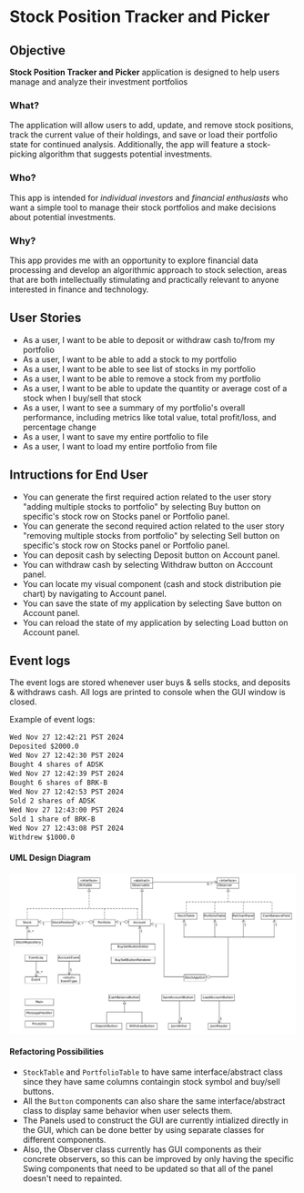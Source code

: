 # Stock Position Tracker and Picker

## Objective
**Stock Position Tracker and Picker** application is designed to help users manage and analyze their investment portfolios

### What?

The application will allow users to add, update, and remove stock positions, track the current value of their holdings, and save or load their portfolio state for continued analysis. Additionally, the app will feature a stock-picking algorithm that suggests potential investments.

### Who?

This app is intended for *individual investors* and *financial enthusiasts* who want a simple tool to manage their stock portfolios and make decisions about potential investments.

### Why?

This app provides me with an opportunity to explore financial data processing and develop an algorithmic approach to stock selection, areas that are both intellectually stimulating and practically relevant to anyone interested in finance and technology.

## User Stories

- As a user, I want to be able to deposit or withdraw cash to/from my portfolio
- As a user, I want to be able to add a stock to my portfolio
- As a user, I want to be able to see list of stocks in my portfolio
- As a user, I want to be able to remove a stock from my portfolio
- As a user, I want to be able to update the quantity or average cost of a stock when I buy/sell that stock
- As a user, I want to see a summary of my portfolio's overall performance, including metrics like total value, total profit/loss, and percentage change
- As a user, I want to save my entire portfolio to file
- As a user, I want to load my entire portfolio from file

## Intructions for End User

- You can generate the first required action related to the user story "adding multiple stocks to portfolio" by selecting Buy button on specific's stock row on Stocks panel or Portfolio panel.
- You can generate the second required action related to the user story "removing multiple stocks from portfolio" by selecting Sell button on specific's stock row on Stocks panel or Portfolio panel.
- You can deposit cash by selecting Deposit button on Account panel.
- You can withdraw cash by selecting Withdraw button on Acccount panel.
- You can locate my visual component (cash and stock distribution pie chart) by navigating to Account panel.
- You can save the state of my application by selecting Save button on Account panel.
- You can reload the state of my application by selecting Load button on Account panel.

## Event logs
The event logs are stored whenever user buys & sells stocks, and deposits & withdraws cash. All logs are printed to console when the GUI window is closed.

Example of event logs:
```
Wed Nov 27 12:42:21 PST 2024
Deposited $2000.0
Wed Nov 27 12:42:30 PST 2024
Bought 4 shares of ADSK
Wed Nov 27 12:42:39 PST 2024
Bought 6 shares of BRK-B
Wed Nov 27 12:42:53 PST 2024
Sold 2 shares of ADSK
Wed Nov 27 12:43:00 PST 2024
Sold 1 share of BRK-B
Wed Nov 27 12:43:08 PST 2024
Withdrew $1000.0
```

#### UML Design Diagram 
![UML Diagram](UML_Design_Diagram.jpg)

#### Refactoring Possibilities
-  `StockTable` and `PortfolioTable` to have same interface/abstract class since they have same columns containgin stock symbol and buy/sell buttons.
- All the `Button` components can also share the same interface/abstract class to display same behavior when user selects them.
- The Panels used to construct the GUI are currently intialized directly in the GUI, which can be done better by using separate classes for different components.
- Also, the Observer class currently has GUI components as their concrete observers, so this can be improved by only having the specific Swing components that need to be updated so that all of the panel doesn't need to repainted.

